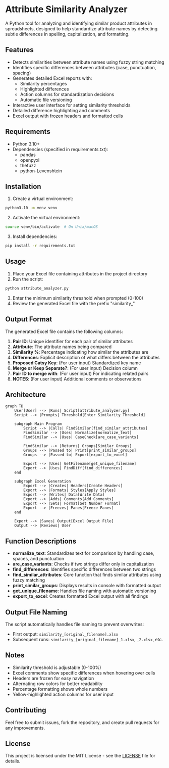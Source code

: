 # Attribute Similarity Analyzer

A Python tool for analyzing and identifying similar product attributes in spreadsheets, designed to help standardize attribute names by detecting subtle differences in spelling, capitalization, and formatting.

## Features

- Detects similarities between attribute names using fuzzy string matching
- Identifies specific differences between attributes (case, punctuation, spacing)
- Generates detailed Excel reports with:
  - Similarity percentages
  - Highlighted differences
  - Action columns for standardization decisions
  - Automatic file versioning
- Interactive user interface for setting similarity thresholds
- Detailed difference highlighting and comments
- Excel output with frozen headers and formatted cells

## Requirements

- Python 3.10+
- Dependencies (specified in requirements.txt):
  - pandas
  - openpyxl
  - thefuzz
  - python-Levenshtein

## Installation

1. Create a virtual environment:
```bash
python3.10 -m venv venv
```

2. Activate the virtual environment:
```bash
source venv/bin/activate  # On Unix/macOS
```

3. Install dependencies:
```bash
pip install -r requirements.txt
```

## Usage

1. Place your Excel file containing attributes in the project directory
2. Run the script:
```bash
python attribute_analyzer.py
```
3. Enter the minimum similarity threshold when prompted (0-100)
4. Review the generated Excel file with the prefix "similarity_"

## Output Format

The generated Excel file contains the following columns:

1. **Pair ID**: Unique identifier for each pair of similar attributes
2. **Attribute**: The attribute names being compared
3. **Similarity %**: Percentage indicating how similar the attributes are
4. **Differences**: Explicit description of what differs between the attributes
5. **Proposed Catsy Key**: (For user input) Standardized key name
6. **Merge or Keep Separate?**: (For user input) Decision column
7. **Pair ID to merge with**: (For user input) For indicating related pairs
8. **NOTES**: (For user input) Additional comments or observations

## Architecture

```mermaid
graph TD
    User[User] --> |Runs| Script[attribute_analyzer.py]
    Script --> |Prompts| Threshold[Enter Similarity Threshold]
    
    subgraph Main Program
        Script --> |Calls| FindSimilar[find_similar_attributes]
        FindSimilar --> |Uses| Normalize[normalize_text]
        FindSimilar --> |Uses| CaseCheck[are_case_variants]
        
        FindSimilar --> |Returns| Groups[Similar Groups]
        Groups --> |Passed to| Print[print_similar_groups]
        Groups --> |Passed to| Export[export_to_excel]
        
        Export --> |Uses| GetFilename[get_unique_filename]
        Export --> |Uses| FindDiff[find_differences]
    end
    
    subgraph Excel Generation
        Export --> |Creates| Headers[Create Headers]
        Export --> |Formats| Styles[Apply Styles]
        Export --> |Writes| Data[Write Data]
        Export --> |Adds| Comments[Add Comments]
        Export --> |Sets| Format[Set Number Format]
        Export --> |Freezes| Panes[Freeze Panes]
    end
    
    Export --> |Saves| Output[Excel Output File]
    Output --> |Reviews| User
```

## Function Descriptions

- **normalize_text**: Standardizes text for comparison by handling case, spaces, and punctuation
- **are_case_variants**: Checks if two strings differ only in capitalization
- **find_differences**: Identifies specific differences between two strings
- **find_similar_attributes**: Core function that finds similar attributes using fuzzy matching
- **print_similar_groups**: Displays results in console with formatted output
- **get_unique_filename**: Handles file naming with automatic versioning
- **export_to_excel**: Creates formatted Excel output with all findings

## Output File Naming

The script automatically handles file naming to prevent overwrites:
- First output: `similarity_[original_filename].xlsx`
- Subsequent runs: `similarity_[original_filename]_1.xlsx`, `_2.xlsx`, etc.

## Notes

- Similarity threshold is adjustable (0-100%)
- Excel comments show specific differences when hovering over cells
- Headers are frozen for easy navigation
- Alternating row colors for better readability
- Percentage formatting shows whole numbers
- Yellow-highlighted action columns for user input

## Contributing

Feel free to submit issues, fork the repository, and create pull requests for any improvements.

## License

This project is licensed under the MIT License - see the [LICENSE](LICENSE) file for details.
